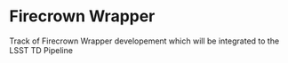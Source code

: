 # Firecrown Wrapper
Track of Firecrown Wrapper developement which will be integrated to the LSST TD Pipeline
